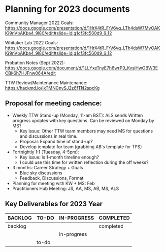 # Planning for 2023 documents

Community Manager 2022 Goals: https://docs.google.com/presentation/d/1HrX4tR_FrV6vq_LTh4dsW7MvOAKlG9nVbAKba4_9l80/edit#slide=id.g1cf3fc560d9_6_12

Whitaker Lab 2022 Goals: https://docs.google.com/presentation/d/1HrX4tR_FrV6vq_LTh4dsW7MvOAKlG9nVbAKba4_9l80/edit#slide=id.g1cf3fc560d9_6_12

Probation Notes (Sept 2022): https://docs.google.com/document/d/1LLYxeTnyE7h6wrP9_KvsiHwOBW3ECBk6h7HJFnw064A/edit

TTW Review/Maintenance Maintenance: https://hackmd.io/IxTMNCnvSJ2z6fTN2spcKg

## Proposal for meeting cadence:
- Weekly TTW Stand-up (Monday, 11-am BST): ALS sends Written progress updates with key questions. Can be reviewed on Monday by MS?
  - Key issue: Other TTW team members may need MS for questions and discussions in real time.
  - Proposal: Expand time of stand-up?
  - Develop template for team (grabbing AB's template for TPS)
- Fortnightly 1:1 (Tuesday, 4-5pm):
  - Key issue: Is 1-month timeline enough?
  - I could use this time for written reflection during the off weeks?
- 3 months: Career Strategy + Goals
  - Blue sky discussions
  - Feedback, Discussions, Format
- Planning for meeting with KW + MS: Feb
- Practitioners Hub Meeting: JS, AA, MS, AB, MS, ALS

## Key Deliverables for 2023 Year

|BACKLOG  |TO-DO    |IN-PROGRESS        |COMPLETED       |
|---------|---------|-------------------|----------------|
|backlog  |         |                   |completed       |
|         |         |in-progress        |                |
|         |to-do    |                   |                ||
